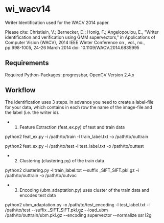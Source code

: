 # wi_wacv14
Writer Identification used for the WACV 2014 paper.

Please cite: 
Christlein, V.; Bernecker, D.; Honig, F.; Angelopoulou, E.,
"Writer identification and verification using GMM supervectors," in
Applications of Computer Vision (WACV), 2014 IEEE Winter Conference on , vol.,
no., pp.998-1005, 24-26 March 2014 doi: 10.1109/WACV.2014.6835995

## Requirements
Required Python-Packages: progressbar, OpenCV Version 2.4.x

## Workflow 
The identification uses 3 steps.  In advance you need to create a label-file for your data, which contains
in each row the name of the image-file and the label (i.e. the writer id).

* 1. Feature Extraction (feat_ex.py) of test and train data

python2 feat_ex.py -i /path/to/train -l train_label.txt -o /path/to/outtrain

python2 feat_ex.py -i /path/to/test -l test_label.txt -o /path/to/outtest

* 2. Clustering (clustering.py) of the train data

python2 clustering.py -l train_label.txt --suffix _SIFT_SIFT.pkl.gz -i /path/to/outtrain -o /path/to/outvoc 

* 3. Encoding (ubm_adaptation.py) uses cluster of the train data and encodes test
   data

python2 ubm_adaptation.py -o /path/to/test_encoding -l test_label.txt -i /path/to/test --suffix _SIFT_SIFT.pkl.gz --load_ubm /path/to/outtrain/ubm.pkl.gz --encoding supervector --normalize ssr l2g 


